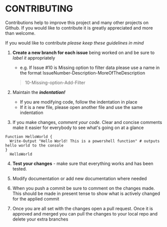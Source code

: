 
# CONTRIBUTING

Contributions help to improve this project and many other projects on Github. If you would like to contribute it is greatly appreciated and more than welcome.

If you would like to contribute *please keep these guidelines in mind*

1. **Create a new branch for each issue** being worked on and be sure to *label it* appropriately
    - e.g. If Issue #10 is Missing option to filter data please use a name in the format IssueNumber-Description-MoreOfTheDescription
    > 10-Missing-option-Add-Filter

2. Maintain the _**indentation!**_
    - If you are modifying code, follow the indentation in place
    - If it is a new file, please open another file and use the same indentation

3. If you make changes, *comment your code*. Clear and concise comments make it easier for everybody to see what's going on at a glance
  ```  
  Function HelloWorld {
    Write-Output "Hello World! This is a powershell function" # outputs hello world to the console
 }
    HelloWorld
  ```

4. **Test your changes** - make sure that everything works and has been tested. 

5. Modify documentation or add new documentation where needed

6. When you push a commit be sure to comment on the changes made. This should be made in present tense to show what is actively changed for the applied commit

7. Once you are all set with the changes open a pull request. Once it is approved and merged you can pull the changes to your local repo and delete your extra branches

